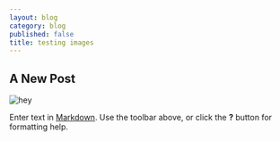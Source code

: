 ```yaml
---
layout: blog
category: blog
published: false
title: testing images
---
```


## A New Post

![hey](/media/2aj1cpe.jpg)

Enter text in [Markdown](http://daringfireball.net/projects/markdown/). Use the toolbar above, or click the **?** button for formatting help.
